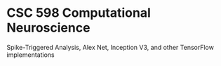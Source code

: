 # CSC 598 Computational Neuroscience
Spike-Triggered Analysis, Alex Net, Inception V3, and other TensorFlow implementations
